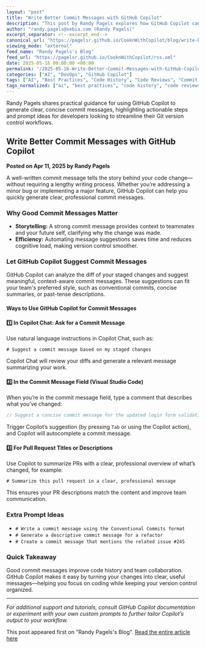 ```yaml
---
layout: "post"
title: "Write Better Commit Messages with GitHub Copilot"
description: "This post by Randy Pagels explores how GitHub Copilot can assist developers in crafting clear, meaningful commit messages directly from code changes. It covers practical steps for using Copilot within VS Code and Copilot Chat, and provides extra prompt ideas for optimizing commit narratives."
author: "randy.pagels@xebia.com (Randy Pagels)"
excerpt_separator: <!--excerpt_end-->
canonical_url: "https://pagelsr.github.io/CooknWithCopilot/blog/write-better-commit-messages-with-github-copilot.html"
viewing_mode: "external"
feed_name: "Randy Pagels's Blog"
feed_url: "https://pagelsr.github.io/CooknWithCopilot/rss.xml"
date: 2025-05-16 00:00:00 +00:00
permalink: "/2025-05-16-Write-Better-Commit-Messages-with-GitHub-Copilot.html"
categories: ["AI", "DevOps", "GitHub Copilot"]
tags: ["AI", "Best Practices", "Code History", "Code Reviews", "Commit Messages", "Conventional Commits", "Copilot Chat", "Developer Productivity", "DevOps", "GitHub Copilot", "Posts", "Pull Requests", "Visual Studio Code"]
tags_normalized: ["ai", "best practices", "code history", "code reviews", "commit messages", "conventional commits", "copilot chat", "developer productivity", "devops", "github copilot", "posts", "pull requests", "visual studio code"]
---
```


Randy Pagels shares practical guidance for using GitHub Copilot to generate clear, concise commit messages, highlighting actionable steps and prompt ideas for developers looking to streamline their Git version control workflows.<!--excerpt_end-->

## Write Better Commit Messages with GitHub Copilot

**Posted on Apr 11, 2025 by Randy Pagels**

A well-written commit message tells the story behind your code change—without requiring a lengthy writing process. Whether you’re addressing a minor bug or implementing a major feature, GitHub Copilot can help you quickly generate clear, professional commit messages.

### Why Good Commit Messages Matter

- **Storytelling:** A strong commit message provides context to teammates and your future self, clarifying why the change was made.
- **Efficiency:** Automating message suggestions saves time and reduces cognitive load, making version control smoother.

### Let GitHub Copilot Suggest Commit Messages

GitHub Copilot can analyze the diff of your staged changes and suggest meaningful, context-aware commit messages. These suggestions can fit your team's preferred style, such as conventional commits, concise summaries, or past-tense descriptions.

#### Ways to Use GitHub Copilot for Commit Messages

#### 1️⃣ In Copilot Chat: Ask for a Commit Message

Use natural language instructions in Copilot Chat, such as:

```
# Suggest a commit message based on my staged changes
```

Copilot Chat will review your diffs and generate a relevant message summarizing your work.

#### 2️⃣ In the Commit Message Field (Visual Studio Code)

When you’re in the commit message field, type a comment that describes what you’ve changed:

```js
// Suggest a concise commit message for the updated login form validation
```

Trigger Copilot’s suggestion (by pressing `Tab` or using the Copilot action), and Copilot will autocomplete a commit message.

#### 3️⃣ For Pull Request Titles or Descriptions

Use Copilot to summarize PRs with a clear, professional overview of what’s changed, for example:

```
# Summarize this pull request in a clear, professional message
```

This ensures your PR descriptions match the content and improve team communication.

### Extra Prompt Ideas

- `# Write a commit message using the Conventional Commits format`
- `# Generate a descriptive commit message for a refactor`
- `# Create a commit message that mentions the related issue #245`

### Quick Takeaway

Good commit messages improve code history and team collaboration. GitHub Copilot makes it easy by turning your changes into clear, useful messages—helping you focus on coding while keeping your version control organized.

---

*For additional support and tutorials, consult GitHub Copilot documentation or experiment with your own custom prompts to further tailor Copilot’s output to your workflow.*

This post appeared first on "Randy Pagels's Blog". [Read the entire article here](https://pagelsr.github.io/CooknWithCopilot/blog/write-better-commit-messages-with-github-copilot.html)
